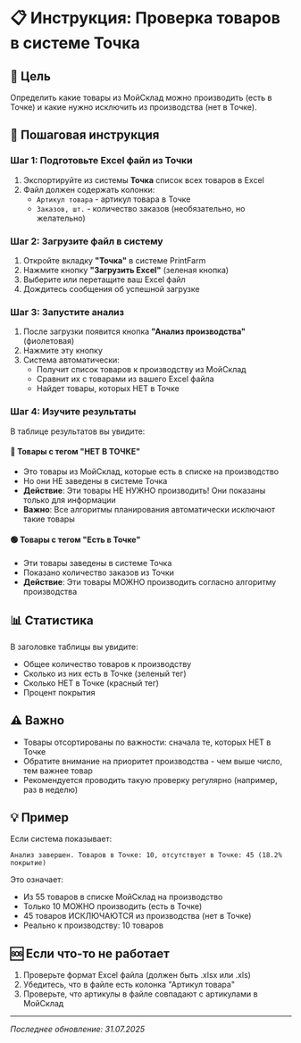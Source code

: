 # 📋 Инструкция: Проверка товаров в системе Точка

## 🎯 Цель
Определить какие товары из МойСклад можно производить (есть в Точке) и какие нужно исключить из производства (нет в Точке).

## 📝 Пошаговая инструкция

### Шаг 1: Подготовьте Excel файл из Точки
1. Экспортируйте из системы **Точка** список всех товаров в Excel
2. Файл должен содержать колонки:
   - `Артикул товара` - артикул товара в Точке
   - `Заказов, шт.` - количество заказов (необязательно, но желательно)

### Шаг 2: Загрузите файл в систему
1. Откройте вкладку **"Точка"** в системе PrintFarm
2. Нажмите кнопку **"Загрузить Excel"** (зеленая кнопка)
3. Выберите или перетащите ваш Excel файл
4. Дождитесь сообщения об успешной загрузке

### Шаг 3: Запустите анализ
1. После загрузки появится кнопка **"Анализ производства"** (фиолетовая)
2. Нажмите эту кнопку
3. Система автоматически:
   - Получит список товаров к производству из МойСклад
   - Сравнит их с товарами из вашего Excel файла
   - Найдет товары, которых НЕТ в Точке

### Шаг 4: Изучите результаты
В таблице результатов вы увидите:

#### 🔴 Товары с тегом "НЕТ В ТОЧКЕ"
- Это товары из МойСклад, которые есть в списке на производство
- Но они НЕ заведены в системе Точка
- **Действие**: Эти товары НЕ НУЖНО производить! Они показаны только для информации
- **Важно**: Все алгоритмы планирования автоматически исключают такие товары

#### 🟢 Товары с тегом "Есть в Точке"
- Эти товары заведены в системе Точка
- Показано количество заказов из Точки
- **Действие**: Эти товары МОЖНО производить согласно алгоритму производства

## 📊 Статистика
В заголовке таблицы вы увидите:
- Общее количество товаров к производству
- Сколько из них есть в Точке (зеленый тег)
- Сколько НЕТ в Точке (красный тег)
- Процент покрытия

## ⚠️ Важно
- Товары отсортированы по важности: сначала те, которых НЕТ в Точке
- Обратите внимание на приоритет производства - чем выше число, тем важнее товар
- Рекомендуется проводить такую проверку регулярно (например, раз в неделю)

## 💡 Пример
Если система показывает:
```
Анализ завершен. Товаров в Точке: 10, отсутствует в Точке: 45 (18.2% покрытие)
```

Это означает:
- Из 55 товаров в списке МойСклад на производство
- Только 10 МОЖНО производить (есть в Точке)
- 45 товаров ИСКЛЮЧАЮТСЯ из производства (нет в Точке)
- Реально к производству: 10 товаров

## 🆘 Если что-то не работает
1. Проверьте формат Excel файла (должен быть .xlsx или .xls)
2. Убедитесь, что в файле есть колонка "Артикул товара"
3. Проверьте, что артикулы в файле совпадают с артикулами в МойСклад

---
*Последнее обновление: 31.07.2025*